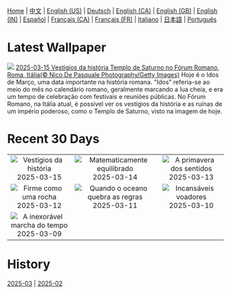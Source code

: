 [Home](../README.md) | [中文](zh-CN.md) | [English (US)](en-US.md) | [Deutsch](de-DE.md) | [English (CA)](en-CA.md) | [English (GB)](en-GB.md) | [English (IN)](en-IN.md) | [Español](es-ES.md) | [Français (CA)](fr-CA.md) | [Français (FR)](fr-FR.md) | [Italiano](it-IT.md) | [日本語](ja-JP.md) | [Português](pt-BR.md)

# Latest Wallpaper
![](https://www.bing.com/th?id=OHR.ForumRomanum_PT-BR5979154220_UHD.jpg)
[2025-03-15 Vestígios da história Templo de Saturno no Fórum Romano, Roma, Itália(© Nico De Pasquale Photography/Getty Images)](https://www.bing.com/th?id=OHR.ForumRomanum_PT-BR5979154220_UHD.jpg)
Hoje é o Idos de Março, uma data importante na história romana. "Idos" referia-se ao meio do mês no calendário romano, geralmente marcando a lua cheia, e era um tempo de celebração com festivais e reuniões públicas. No Fórum Romano, na Itália atual, é possível ver os vestígios da história e as ruínas de um império poderoso, como o Templo de Saturno, visto na imagem de hoje.

# Recent 30 Days
|  |  |  |
|:---:|:---:|:---:|
| ![](https://www.bing.com/th?id=OHR.ForumRomanum_PT-BR5979154220_400x240.jpg "Vestígios da história") 2025-03-15 | ![](https://www.bing.com/th?id=OHR.BasqueDolmen_PT-BR6370690979_400x240.jpg "Matematicamente equilibrado") 2025-03-14 | ![](https://www.bing.com/th?id=OHR.HoliColors_PT-BR8231295539_400x240.jpg "A primavera dos sentidos") 2025-03-13 |
| ![](https://www.bing.com/th?id=OHR.ChateauLoire_PT-BR8314992777_400x240.jpg "Firme como uma rocha") 2025-03-12 | ![](https://www.bing.com/th?id=OHR.NusaPenida_PT-BR7092841551_400x240.jpg "Quando o oceano quebra as regras") 2025-03-11 | ![](https://www.bing.com/th?id=OHR.AndorinhaodeCascata_PT-BR6572671128_400x240.jpg "Incansáveis voadores") 2025-03-10 |
| ![](https://www.bing.com/th?id=OHR.ItalyClock_PT-BR6894860611_400x240.jpg "A inexorável marcha do tempo") 2025-03-09 |  |  |

# History
[2025-03](../archives/wallpaper/pt-BR/w_2025_03.md) | [2025-02](../archives/wallpaper/pt-BR/w_2025_02.md)
